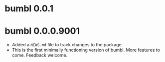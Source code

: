 # bumbl 0.0.1

# bumbl 0.0.0.9001

* Added a `NEWS.md` file to track changes to the package.
* This is the first minimally functioning version of bumbl.  More features to come.  Feedback welcome.
